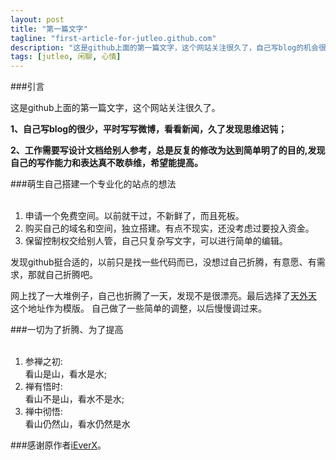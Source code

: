 ```yaml
---
layout: post
title: "第一篇文字"
tagline: "first-article-for-jutleo.github.com"
description: "这是github上面的第一篇文字，这个网站关注很久了，自己写blog的机会很少，平时写写微博，看看新闻，久了发现思维迟钝。同时也是工作需要写设计文档给别人参考，总是反复的修改为达到简单明了的目的......"
tags: [jutleo, 闲聊, 心情]
---
```


###引言
<br/>

  这是github上面的第一篇文字，这个网站关注很久了。  

**1、自己写blog的很少，平时写写微博，看看新闻，久了发现思维迟钝；**  

**2、工作需要写设计文档给别人参考，总是反复的修改为达到简单明了的目的,发现自己的写作能力和表达真不敢恭维，希望能提高。**
		
###萌生自己搭建一个专业化的站点的想法  
<br/>

1. 申请一个免费空间。以前就干过，不新鲜了，而且死板。  
2. 购买自己的域名和空间，独立搭建。有点不现实，还没考虑过要投入资金。  
3. 保留控制权交给别人管，自己只复杂写文字，可以进行简单的编辑。  

发现github挺合适的，以前只是找一些代码而已，没想过自己折腾，有意愿、有需求，那就自己折腾吧。  

网上找了一大堆例子，自己也折腾了一天，发现不是很漂亮。最后选择了[天外天](http://blog.evercoding.net/) 这个地址作为模版。
自己做了一些简单的调整，以后慢慢调过来。  

###一切为了折腾、为了提高  
<br/>
1. 参禅之初:  
看山是山，看水是水;  
2. 禅有悟时:  
看山不是山，看水不是水;  
3. 禅中彻悟:  
看山仍然山，看水仍然是水


###感谢原作者[iEverX][ref]。

[ref]: http://blog.evercoding.net
